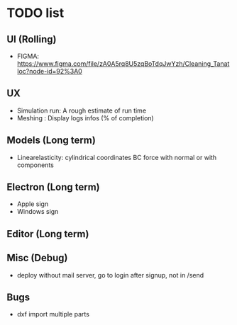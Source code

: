 # TODO list

## UI (Rolling)

- FIGMA: https://www.figma.com/file/zA0A5rq8U5zqBoTdqJwYzh/Cleaning_Tanatloc?node-id=92%3A0

## UX

- Simulation run: A rough estimate of run time
- Meshing : Display logs infos (% of completion)

## Models (Long term)

- Linearelasticity: cylindrical coordinates
  BC force with normal or with components

## Electron (Long term)

- Apple sign
- Windows sign

## Editor (Long term)

## Misc (Debug)

- deploy without mail server, go to login after signup, not in /send

## Bugs

- dxf import multiple parts
